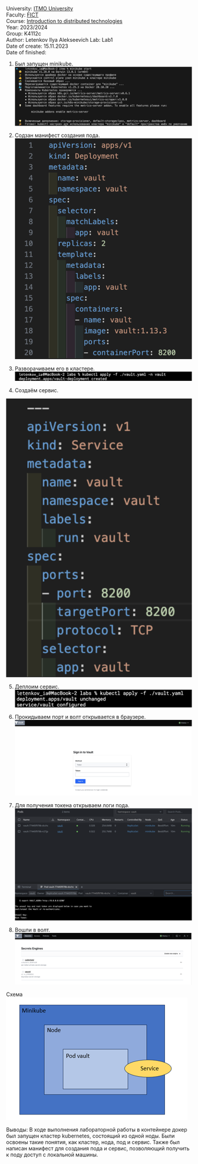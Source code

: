 University: [ITMO University](https://itmo.ru/ru/)  
Faculty: [FICT](https://fict.itmo.ru)  
Course: [Introduction to distributed technologies](https://github.com/itmo-ict-faculty/introduction-to-distributed-technologies)  
Year: 2023/2024  
Group: K4112c  
Author: Letenkov Ilya Alekseevich
Lab: Lab1  
Date of create: 15.11.2023  
Date of finished:  

1. Был запущен minikube.  
![vault](../lab1/img/1.png)

2. Содзан манифест создания пода.  
![vault](../lab1/img/2.png)

3. Разворачиваем его в кластере.  
![vault](../lab1/img/3.png)

4. Создаём сервис.

![vault](../lab1/img/4.png)

5. Деплоим сервис.  
![vault](../lab1/img/5.png)

6. Прокидываем порт и волт открывается в браузере.  
![vault](../lab1/img/6.png)

7. Для получения токена открываем логи пода.  
![vault](../lab1/img/7.png)

8. Вошли в волт.  
![vault](../lab1/img/8.png)


Схема  
![vault](../lab1/img/9.png)

Выводы: В ходе выполнения лабораторной работы в контейнере докер был запущен кластер kubernetes, состоящий из одной ноды. Были освоены такие понятия, как кластер, нода, под и сервис. Также был написан манифест для создания пода и сервис, позволяющий получить к поду доступ с локальной машины.

